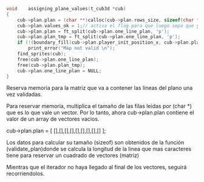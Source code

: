 ```c
void	assigning_plane_values(t_cub3d *cub)
{
	cub->plan.plan = (char **)calloc(cub->plan.rows_size, sizeof(char *));
	cub->plan.values_ok = 1;// activa el flag para que luego sepa que ya paso por aqui y no vuelva a entrar
	cub->plan.plan = ft_split(cub->plan.one_line_plan, 'p');
	cub->plan.plan_tmp = ft_split(cub->plan.one_line_plan, 'p');
	if (!(boundary_fill(cub->plan.player_init_position_x, cub->plan.player_init_position_y, cub)));
		print_error("Map not valid \n");
	find_sprites(cub);
	free(cub->plan.one_line_plan);
	free(cub->plan.plan_tmp);
	cub->plan.one_line_plan = NULL;
}
```





Reserva memoria para la matriz que va a contener las lineas del plano una vez validadas.

Para reservar memoría, multiplica el tamaño de las filas leidas por (char *) que es lo que vale un vector. Por lo tanto, ahora cub->plan.plan contiene el valor de un array de vectores vacios.

cub->plan.plan = [ [],[],[],[],[],[],[],[],[] ];


Los datos para calcular su tamaño (sizeof) son obtenidos de la función (validate_plan)donde se calcula la longitud de la linea que mas caracteres tiene para reservar un cuadrado de vectores (matriz)

Mientras que el iterador no haya llegado al final de los vectores, seguirá recorriendolos.
